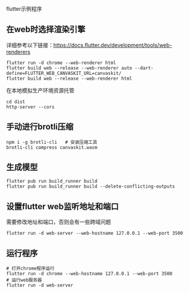 flutter示例程序

## 在web时选择渲染引擎

详细参考以下链接：https://docs.flutter.dev/development/tools/web-renderers

```shell
flutter run -d chrome --web-renderer html
flutter build web --release --web-renderer auto --dart-define=FLUTTER_WEB_CANVASKIT_URL=canvaskit/  
flutter build web --release --web-renderer html
```

在本地模拟生产环境资源托管

```shell
cd dist
http-server --cors
```

## 手动进行brotli压缩

```shell
npm i -g brotli-cli   # 安装压缩工具
brotli-cli compress canvaskit.wasm
```

## 生成模型

```shell
flutter pub run build_runner build
flutter pub run build_runner build --delete-conflicting-outputs
```

## 设置flutter web监听地址和端口

需要修改地址和端口，否则会有一些跨域问题

```shell
flutter run -d web-server --web-hostname 127.0.0.1 --web-port 3500
```

## 运行程序

```shell
# 打开chrome程序运行
flutter run -d chrome --web-hostname 127.0.0.1 --web-port 3500
# 运行web服务器
flutter run -d web-server
```